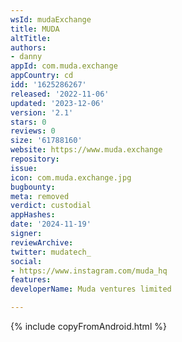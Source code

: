 ```yaml
---
wsId: mudaExchange
title: MUDA
altTitle: 
authors:
- danny
appId: com.muda.exchange
appCountry: cd
idd: '1625286267'
released: '2022-11-06'
updated: '2023-12-06'
version: '2.1'
stars: 0
reviews: 0
size: '61788160'
website: https://www.muda.exchange
repository: 
issue: 
icon: com.muda.exchange.jpg
bugbounty: 
meta: removed
verdict: custodial
appHashes: 
date: '2024-11-19'
signer: 
reviewArchive: 
twitter: mudatech_
social:
- https://www.instagram.com/muda_hq
features: 
developerName: Muda ventures limited

---
```


{% include copyFromAndroid.html %}
